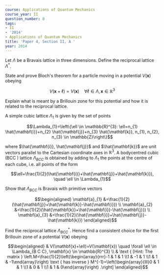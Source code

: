 ```yaml
---
course: Applications of Quantum Mechanics
course_year: II
question_number: 8
tags:
- II
- '2014'
- Applications of Quantum Mechanics
title: 'Paper 4, Section II, A '
year: 2014
---
```




Let $\Lambda$ be a Bravais lattice in three dimensions. Define the reciprocal lattice $\Lambda^{*}$.

State and prove Bloch's theorem for a particle moving in a potential $V(\mathbf{x})$ obeying

$$V(\mathbf{x}+\ell)=V(\mathbf{x}) \quad \forall \ell \in \Lambda, \mathbf{x} \in \mathbb{R}^{3}$$

Explain what is meant by a Brillouin zone for this potential and how it is related to the reciprocal lattice.

A simple cubic lattice $\Lambda_{1}$ is given by the set of points

$$\Lambda_{1}=\left\{\ell \in \mathbb{R}^{3}: \ell=n_{1} \hat{\mathbf{i}}+n_{2} \hat{\mathbf{j}}+n_{3} \hat{\mathbf{k}}, n_{1}, n_{2}, n_{3} \in \mathbb{Z}\right\}$$

where $\hat{\mathbf{i}}, \hat{\mathbf{j}}$ and $\hat{\mathbf{k}}$ are unit vectors parallel to the Cartesian coordinate axes in $\mathbb{R}^{3}$. A bodycentred cubic $\left(\mathrm{BCC}\right.$ ) lattice $\Lambda_{B C C}$ is obtained by adding to $\Lambda_{1}$ the points at the centre of each cube, i.e. all points of the form

$$\ell+\frac{1}{2}(\hat{\mathbf{i}}+\hat{\mathbf{j}}+\hat{\mathbf{k}}), \quad \ell \in \Lambda_{1}$$

Show that $\Lambda_{B C C}$ is Bravais with primitive vectors

$$\begin{aligned}
\mathbf{a}_{1} &=\frac{1}{2}(\hat{\mathbf{j}}+\hat{\mathbf{k}}-\hat{\mathbf{i}}) \\
\mathbf{a}_{2} &=\frac{1}{2}(\hat{\mathbf{k}}+\hat{\mathbf{i}}-\hat{\mathbf{j}}) \\
\mathbf{a}_{3} &=\frac{1}{2}(\hat{\mathbf{i}}+\hat{\mathbf{j}}-\hat{\mathbf{k}})
\end{aligned}$$

Find the reciprocal lattice $\Lambda_{B C C}^{*}$. Hence find a consistent choice for the first Brillouin zone of a potential $V(\mathbf{x})$ obeying

$$\begin{aligned}
& V(\mathbf{x}+\ell)=V(\mathbf{x}) \quad \forall \ell \in \Lambda_{B C C}, \mathbf{x} \in \mathbb{R}^{3} \\
& \text { [Hint: The matrix } \left.M=\frac{1}{2}\left(\begin{array}{rrr}-1 & 1 & 1 \\1 & -1 & 1 \\1 & 1 & -1\end{array}\right) \text { has inverse } M^{-1}=\left(\begin{array}{lll}0 & 1 & 1 \\1 & 0 & 1 \\1 & 1 & 0\end{array}\right) .\right] 
\end{aligned}$$